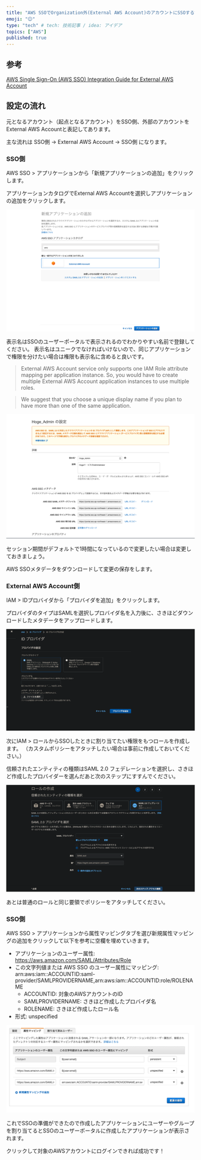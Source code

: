 ```yaml
---
title: "AWS SSOでOrganization外(External AWS Account)のアカウントにSSOする設定"
emoji: "😊"
type: "tech" # tech: 技術記事 / idea: アイデア
topics: ["AWS"]
published: true
---
```


## 参考

[AWS Single Sign-On (AWS SSO) Integration Guide for External AWS Account](https://static.global.sso.amazonaws.com/app-4a24b6fe5e450fa2/instructions/index.htm)

## 設定の流れ

元となるアカウント（起点となるアカウント）をSSO側、外部のアカウントをExternal AWS Accountと表記してあります。

主な流れは SSO側 -> External AWS Account -> SSO側 になります。

### SSO側

AWS SSO > アプリケーションから「新規アプリケーションの追加」をクリックします。

アプリケーションカタログでExternal AWS Accountを選択しアプリケーションの追加をクリックします。

![add_new_application](https://github.com/wim-web/my_zenn/blob/master/image/aws_external-aws-account_sso/add_new_application.png?raw=true)

表示名はSSOのユーザーポータルで表示されるのでわかりやすい名前で登録してください。
表示名はユニークでなければいけないので、同じアプリケーションで権限を分けたい場合は権限も表示名に含めると良いです。

> External AWS Account service only supports one IAM Role attribute mapping per application instance. So, you would have to create multiple External AWS Account application instances to use multiple roles.

> We suggest that you choose a unique display name if you plan to have more than one of the same application.

![application_configuration](https://github.com/wim-web/my_zenn/blob/master/image/aws_external-aws-account_sso/application_configuration.png?raw=true)

セッション期間がデフォルトで1時間になっているので変更したい場合は変更しておきましょう。

AWS SSOメタデータをダウンロードして変更の保存をします。

### External AWS Account側

IAM > IDプロバイダから「プロバイダを追加」をクリックします。

プロバイダのタイプはSAMLを選択しプロバイダ名を入力後に、さきほどダウンロードしたメタデータをアップロードします。

![add_id-provider](https://github.com/wim-web/my_zenn/blob/master/image/aws_external-aws-account_sso/add_id-provider.png?raw=true)

次にIAM > ロールからSSOしたときに割り当てたい権限をもつロールを作成します。
（カスタムポリシーをアタッチしたい場合は事前に作成しておいてください。）

信頼されたエンティティの種類はSAML 2.0 フェデレーションを選択し、さきほど作成したプロバイダーを選んだあと次のステップにすすんでください。

![role_for_provider](https://github.com/wim-web/my_zenn/blob/master/image/aws_external-aws-account_sso/role_for_provider.png?raw=true)

あとは普通のロールと同じ要領でポリシーをアタッチしてください。

### SSO側

AWS SSO > アプリケーションから属性マッピングタブを選び新規属性マッピングの追加をクリックして以下を参考に空欄を埋めていきます。

- アプリケーションのユーザー属性: https://aws.amazon.com/SAML/Attributes/Role
- この文字列値または AWS SSO のユーザー属性にマッピング: arn:aws:iam::ACCOUNTID:saml-provider/SAMLPROVIDERNAME,arn:aws:iam::ACCOUNTID:role/ROLENAME
    - ACCOUNTID: 対象のAWSアカウントのID
    - SAMLPROVIDERNAME: さきほど作成したプロバイダ名
    - ROLENAME: さきほど作成したロール名
- 形式: unspecified

![attribute_mapping](https://github.com/wim-web/my_zenn/blob/master/image/aws_external-aws-account_sso/attribute_mapping.png?raw=true)

これでSSOの準備ができたので作成したアプリケーションにユーザーやグループを割り当てるとSSOのユーザーポータルに作成したアプリケーションが表示されます。

クリックして対象のAWSアカウントにログインできれば成功です！